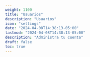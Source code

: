 ```yaml
---
weight: 1100
title: "Usuarios"
description: "Usuarios"
icon: "settings"
date: "2024-04-08T14:38:13-05:00"
lastmod: "2024-04-08T14:38:13-05:00"
description: "Administra tu cuenta"
draft: false
toc: true
---
```

